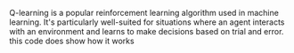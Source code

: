Q-learning is a popular reinforcement learning algorithm used in machine learning.
 It's particularly well-suited for situations where an agent interacts with an environment and learns to make decisions based on trial and error.
 this code does show how it works
 
